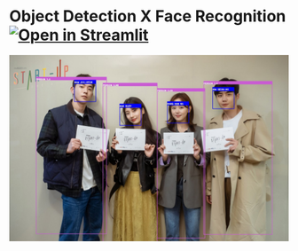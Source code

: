 # Object Detection X Face Recognition [![Open in Streamlit](https://static.streamlit.io/badges/streamlit_badge_black_white.svg)](https://share.streamlit.io/nicss-m/object-detection-x-face-recognition/web.py)
![alt text](https://github.com/nicss-m/Object-Detection-X-Face-Recognition/blob/master/img_rsc/sample1_detect.jpeg?raw=true)
